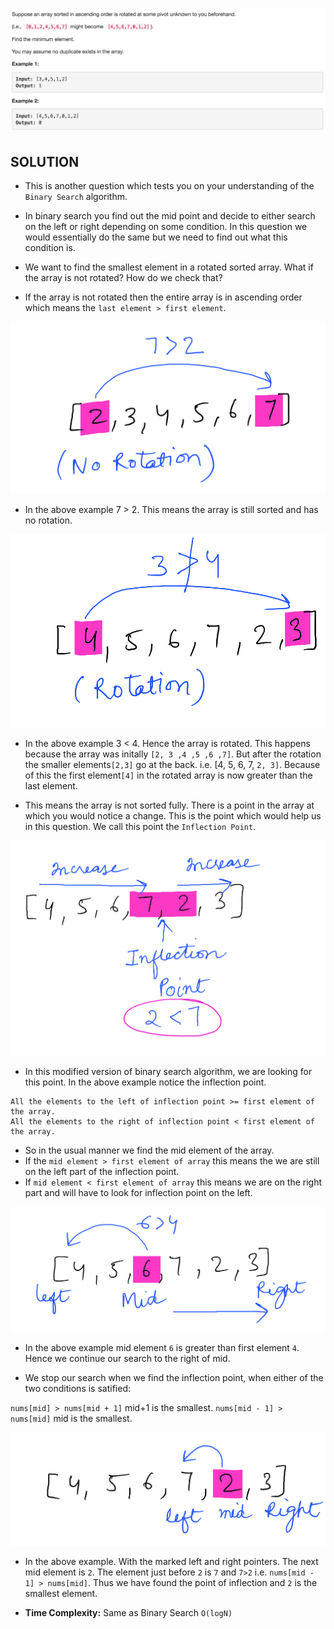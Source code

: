 ![alt text](https://raw.githubusercontent.com/DivyaGodayal/CoderChef-Kitchen/master/Images/min-rotated-array.png)

## SOLUTION

* This is another question which tests you on your understanding of the `Binary Search` algorithm. 
* In binary search you find out the mid point and decide to either search on the left or right depending on some condition. In this question we would essentially do the same but we need to find out what this condition is. 

* We want to find the smallest element in a rotated sorted array. What if the array is not rotated? How do we check that?
* If the array is not rotated then the entire array is in ascending order which means the `last element > first element`.

![alt text](https://raw.githubusercontent.com/DivyaGodayal/CoderChef-Kitchen/master/Images/min-rotated-array-diag1.png)

* In the above example 7 > 2. This means the array is still sorted and has no rotation.

![alt text](https://raw.githubusercontent.com/DivyaGodayal/CoderChef-Kitchen/master/Images/min-rotated-array-diag2.png)

* In the above example 3 < 4. Hence the array is rotated. This happens because the array was initally `[2, 3 ,4 ,5 ,6 ,7]`. But after the rotation the smaller elements`[2,3]` go at the back. i.e. [4, 5, 6, 7, `2, 3]`. Because of this the first element`[4]` in the rotated array is now greater than the last element.

* This means the array is not sorted fully. There is a point in the array at which you would notice a change.  This is the point which would help us in this question. We call this point the `Inflection Point`.

![alt text](https://raw.githubusercontent.com/DivyaGodayal/CoderChef-Kitchen/master/Images/min-rotated-array-diag3.png)

* In this modified version of binary search algorithm, we are looking for this point. In the above example notice the inflection point. 

```
All the elements to the left of inflection point >= first element of the array.
All the elements to the right of inflection point < first element of the array.
```

* So in the usual manner we find the mid element of the array. 
* If the `mid element > first element of array` this means the we are still on the left part of the inflection point. 
* If `mid element < first element of array` this means we are on the right part and will have to look for inflection point on the left.

![alt text](https://raw.githubusercontent.com/DivyaGodayal/CoderChef-Kitchen/master/Images/min-rotated-array-diag4.png)

* In the above example mid element `6` is greater than first element `4`. Hence we continue our search to the right of mid.

* We stop our search when we find the inflection point, when either of the two conditions is satified:

`nums[mid] > nums[mid + 1]` mid+1 is the smallest.
`nums[mid - 1] > nums[mid]` mid is the smallest.

![alt text](https://raw.githubusercontent.com/DivyaGodayal/CoderChef-Kitchen/master/Images/min-rotated-array-diag5.png)

* In the above example. With the marked left and right pointers. The next mid element is `2`. The element just before `2` is `7` and `7>2` i.e. `nums[mid - 1] > nums[mid]`. Thus we have found the point of inflection and `2` is the smallest element.

* **Time Complexity:** Same as Binary Search `O(logN)`
            





